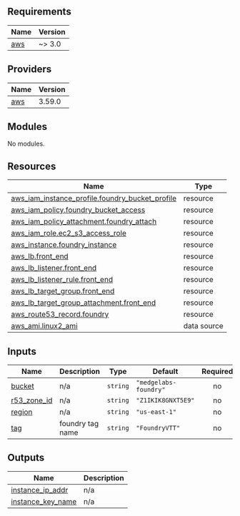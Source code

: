 <!-- BEGINNING OF PRE-COMMIT-TERRAFORM DOCS HOOK -->
## Requirements

| Name | Version |
|------|---------|
| <a name="requirement_aws"></a> [aws](#requirement\_aws) | ~> 3.0 |

## Providers

| Name | Version |
|------|---------|
| <a name="provider_aws"></a> [aws](#provider\_aws) | 3.59.0 |

## Modules

No modules.

## Resources

| Name | Type |
|------|------|
| [aws_iam_instance_profile.foundry_bucket_profile](https://registry.terraform.io/providers/hashicorp/aws/latest/docs/resources/iam_instance_profile) | resource |
| [aws_iam_policy.foundry_bucket_access](https://registry.terraform.io/providers/hashicorp/aws/latest/docs/resources/iam_policy) | resource |
| [aws_iam_policy_attachment.foundry_attach](https://registry.terraform.io/providers/hashicorp/aws/latest/docs/resources/iam_policy_attachment) | resource |
| [aws_iam_role.ec2_s3_access_role](https://registry.terraform.io/providers/hashicorp/aws/latest/docs/resources/iam_role) | resource |
| [aws_instance.foundry_instance](https://registry.terraform.io/providers/hashicorp/aws/latest/docs/resources/instance) | resource |
| [aws_lb.front_end](https://registry.terraform.io/providers/hashicorp/aws/latest/docs/resources/lb) | resource |
| [aws_lb_listener.front_end](https://registry.terraform.io/providers/hashicorp/aws/latest/docs/resources/lb_listener) | resource |
| [aws_lb_listener_rule.front_end](https://registry.terraform.io/providers/hashicorp/aws/latest/docs/resources/lb_listener_rule) | resource |
| [aws_lb_target_group.front_end](https://registry.terraform.io/providers/hashicorp/aws/latest/docs/resources/lb_target_group) | resource |
| [aws_lb_target_group_attachment.front_end](https://registry.terraform.io/providers/hashicorp/aws/latest/docs/resources/lb_target_group_attachment) | resource |
| [aws_route53_record.foundry](https://registry.terraform.io/providers/hashicorp/aws/latest/docs/resources/route53_record) | resource |
| [aws_ami.linux2_ami](https://registry.terraform.io/providers/hashicorp/aws/latest/docs/data-sources/ami) | data source |

## Inputs

| Name | Description | Type | Default | Required |
|------|-------------|------|---------|:--------:|
| <a name="input_bucket"></a> [bucket](#input\_bucket) | n/a | `string` | `"medgelabs-foundry"` | no |
| <a name="input_r53_zone_id"></a> [r53\_zone\_id](#input\_r53\_zone\_id) | n/a | `string` | `"Z1IKIK8GNXT5E9"` | no |
| <a name="input_region"></a> [region](#input\_region) | n/a | `string` | `"us-east-1"` | no |
| <a name="input_tag"></a> [tag](#input\_tag) | foundry tag name | `string` | `"FoundryVTT"` | no |

## Outputs

| Name | Description |
|------|-------------|
| <a name="output_instance_ip_addr"></a> [instance\_ip\_addr](#output\_instance\_ip\_addr) | n/a |
| <a name="output_instance_key_name"></a> [instance\_key\_name](#output\_instance\_key\_name) | n/a |
<!-- END OF PRE-COMMIT-TERRAFORM DOCS HOOK -->

